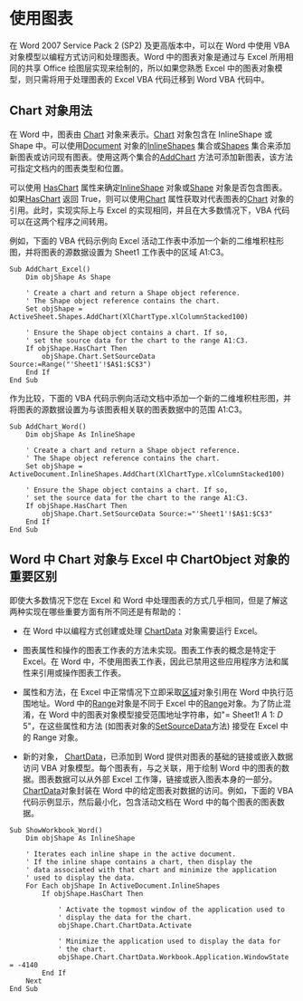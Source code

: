 
# 使用图表

在 Word 2007 Service Pack 2 (SP2) 及更高版本中，可以在 Word 中使用 VBA 对象模型以编程方式访问和处理图表。Word 中的图表对象是通过与 Excel 所用相同的共享 Office 绘图层实现来绘制的，所以如果您熟悉 Excel 中的图表对象模型，则只需将用于处理图表的 Excel VBA 代码迁移到 Word VBA 代码中。


## Chart 对象用法

在 Word 中，图表由 [Chart](366a825e-0daf-dbb7-b6f2-e7ce1a5ee2ef.md) 对象来表示。[Chart](366a825e-0daf-dbb7-b6f2-e7ce1a5ee2ef.md) 对象包含在 InlineShape 或 Shape 中。可以使用[Document](8d83487a-2345-a036-a916-971c9db5b7fb.md) 对象的[InlineShapes](88c632b2-80de-c96a-8879-a98461b38bd0.md) 集合或[Shapes](0907eed3-886e-8e73-0e5e-71f4b37ddd5b.md) 集合来添加新图表或访问现有图表。使用这两个集合的[AddChart](http://msdn.microsoft.com/library/1b168e7b-543a-a817-51b0-8171beecc946%28Office.15%29.aspx) 方法可添加新图表，该方法可指定文档内的图表类型和位置。

可以使用 [HasChart](f8b88eef-ec41-fc03-f58b-e346d240a121.md) 属性来确定[InlineShape](a8fd110a-4aa7-c4b9-1559-32022787d955.md) 对象或[Shape](604029ce-9b2f-9748-5d4e-b458796fa2f0.md) 对象是否包含图表。如果[HasChart](f8b88eef-ec41-fc03-f58b-e346d240a121.md) 返回 True，则可以使用[Chart](33d577fe-58b0-8e2f-a859-5bd3b34ed892.md) 属性获取对代表图表的[Chart](366a825e-0daf-dbb7-b6f2-e7ce1a5ee2ef.md) 对象的引用。此时，实现实际上与 Excel 的实现相同，并且在大多数情况下，VBA 代码可以在这两个程序之间转用。

例如，下面的 VBA 代码示例向 Excel 活动工作表中添加一个新的二维堆积柱形图，并将图表的源数据设置为 Sheet1 工作表中的区域 A1:C3。




```
Sub AddChart_Excel()
    Dim objShape As Shape
    
    ' Create a chart and return a Shape object reference.
    ' The Shape object reference contains the chart.
    Set objShape = ActiveSheet.Shapes.AddChart(XlChartType.xlColumnStacked100)
    
    ' Ensure the Shape object contains a chart. If so,
    ' set the source data for the chart to the range A1:C3.
    If objShape.HasChart Then
        objShape.Chart.SetSourceData Source:=Range("'Sheet1'!$A$1:$C$3")
    End If
End Sub

```

作为比较，下面的 VBA 代码示例向活动文档中添加一个新的二维堆积柱形图，并将图表的源数据设置为与该图表相关联的图表数据中的范围 A1:C3。




```
Sub AddChart_Word()
    Dim objShape As InlineShape
    
    ' Create a chart and return a Shape object reference.
    ' The Shape object reference contains the chart.
    Set objShape = ActiveDocument.InlineShapes.AddChart(XlChartType.xlColumnStacked100)
    
    ' Ensure the Shape object contains a chart. If so,
    ' set the source data for the chart to the range A1:C3.
    If objShape.HasChart Then
        objShape.Chart.SetSourceData Source:="'Sheet1'!$A$1:$C$3"
    End If
End Sub
```


## Word 中 Chart 对象与 Excel 中 ChartObject 对象的重要区别

即使大多数情况下您在 Excel 和 Word 中处理图表的方式几乎相同，但是了解这两种实现在哪些重要方面有所不同还是有帮助的：




- 在 Word 中以编程方式创建或处理 [ChartData](323ee62c-9b70-8280-d448-79cf4d2b6953.md) 对象需要运行 Excel。
    
- 图表属性和操作的图表工作表的方法未实现。图表工作表的概念是特定于 Excel。在 Word 中，不使用图表工作表，因此已禁用这些应用程序方法和属性来引用或操作图表工作表。
    
- 属性和方法，在 Excel 中正常情况下立即采取[区域](http://msdn.microsoft.com/library/b8207778-0dcc-4570-1234-f130532cc8cd%28Office.15%29.aspx)对象引用在 Word 中执行范围地址。Word 中的[Range](15a7a1c4-5f3f-5b6e-60e9-29688de3f274.md)对象是不同于 Excel 中的[Range](http://msdn.microsoft.com/library/b8207778-0dcc-4570-1234-f130532cc8cd%28Office.15%29.aspx)对象。为了防止混淆，在 Word 中的图表对象模型接受范围地址字符串，如"= Sheet1! $A$ 1: $D$ 5"，在这些属性和方法 (如图表对象的[SetSourceData](8c5b056a-6680-7e4e-ce67-a3b76b2d7d25.md)方法) 接受在 Excel 中的 Range 对象。
    
- 新的对象， [ChartData](323ee62c-9b70-8280-d448-79cf4d2b6953.md)，已添加到 Word 提供对图表的基础的链接或嵌入数据访问 VBA 对象模型。每个图表有，与之关联，用于绘制 Word 中的图表的数据。图表数据可以从外部 Excel 工作簿，链接或嵌入图表本身的一部分。[ChartData](323ee62c-9b70-8280-d448-79cf4d2b6953.md)对象封装在 Word 中的给定图表对数据的访问。例如，下面的 VBA 代码示例显示，然后最小化，包含活动文档在 Word 中的每个图表的图表数据。
    



```
Sub ShowWorkbook_Word() 
    Dim objShape As InlineShape 
     
    ' Iterates each inline shape in the active document. 
    ' If the inline shape contains a chart, then display the 
    ' data associated with that chart and minimize the application 
    ' used to display the data. 
    For Each objShape In ActiveDocument.InlineShapes 
        If objShape.HasChart Then 
 
            ' Activate the topmost window of the application used to 
            ' display the data for the chart. 
            objShape.Chart.ChartData.Activate 
             
            ' Minimize the application used to display the data for 
            ' the chart. 
            objShape.Chart.ChartData.Workbook.Application.WindowState = -4140 
        End If 
    Next 
End Sub 
```

